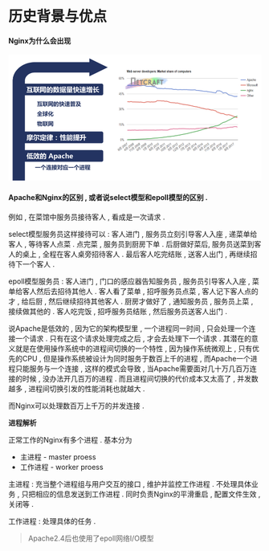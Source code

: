 # 历史背景与优点

#### Nginx为什么会出现

![](/assets/lishibeijing.png)

#### Apache和Nginx的区别 , 或者说select模型和epoll模型的区别 .

例如 , 在菜馆中服务员接待客人 , 看成是一次请求 .

select模型服务员这样接待可以 : 客人进门 , 服务员立刻引导客人入座 , 递菜单给客人 , 等待客人点菜 . 点完菜 , 服务员到厨房下单 . 后厨做好菜后, 服务员送菜到客人的桌上 , 全程在客人桌旁招待客人 . 最后客人吃完结账 , 送客人出门 , 再继续招待下一个客人 .

epoll模型服务员 : 客人进门 , 门口的感应器告知服务员 , 服务员引导客人入座 , 菜单给客人然后去招待其他人 . 客人看了菜单 , 招呼服务员点菜 , 客人记下客人点的才 , 给后厨 , 然后继续招待其他客人 . 厨房才做好了 , 通知服务员 , 服务员上菜 , 接续做其他的 . 客人吃完饭 , 招呼服务员结账 , 然后服务员送客人出门 .

说Apache是低效的 , 因为它的架构模型里 , 一个进程同一时间 , 只会处理一个连接一个请求 . 只有在这个请求处理完成之后 , 才会去处理下一个请求 . 其潜在的意义就是在使用操作系统中的进程间切换的一个特性 , 因为操作系统微观上 , 只有优先的CPU , 但是操作系统被设计为同时服务于数百上千的进程 , 而Apache一个进程只能服务与一个连接 , 这样的模式会导致 , 当Apache需要面对几十万几百万连接的时候 , 没办法开几百万的进程 . 而且进程间切换的代价成本又太高了 , 并发数越多 , 进程间切换引发的性能消耗也就越大 .

而Nginx可以处理数百万上千万的并发连接 .

**进程解析**

正常工作的Nginx有多个进程 . 基本分为

* 主进程 - master proess
* 工作进程 - worker proess

主进程 : 充当整个进程组与用户交互的接口 , 维护并监控工作进程 . 不处理具体业务 , 只把相应的信息发送到工作进程 . 同时负责Nginx的平滑重启 , 配置文件生效 , 关闭等 .

工作进程 : 处理具体的任务 .

> Apache2.4后也使用了epoll网络I/O模型



